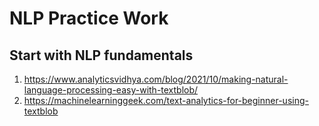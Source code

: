 # NLP Practice Work

## Start with NLP fundamentals
1. https://www.analyticsvidhya.com/blog/2021/10/making-natural-language-processing-easy-with-textblob/
2. https://machinelearninggeek.com/text-analytics-for-beginner-using-textblob

